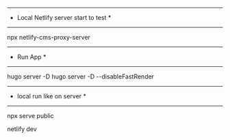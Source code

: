 **************************************
* Local Netlify server start to test *
**************************************

npx netlify-cms-proxy-server

***********
* Run App *
***********
hugo server -D
hugo server -D --disableFastRender

****************************
* local run like on server *
****************************

npx serve public

netlify dev